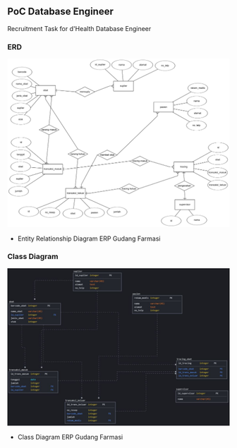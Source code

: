 ## PoC Database Engineer
Recruitment Task for d'Health Database Engineer

### ERD
![ERD](ERD.png)

- Entity Relationship Diagram ERP Gudang Farmasi

### Class Diagram
![Class Diagram](ClassDiagram.JPG)

- Class Diagram ERP Gudang Farmasi